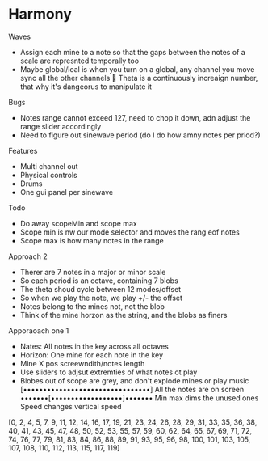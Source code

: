 # Harmony
 Waves



- Assign each mine to a note so that the gaps between the notes of a scale are represnted temporally too
- Maybe global/loal is when you turn on a global, any channel you move sync all the other channels
🚨 Theta is a continuously increaign number, that why it's dangeorus to manipulate it

Bugs
- Notes range cannot exceed 127, need to chop it down, adn adjust the range slider accordingly
- Need to figure out sinewave period (do I do how amny notes per priod?)

Features
- Multi channel out
- Physical controls
- Drums
- One gui panel per sinewave



Todo
- Do away scopeMin and scope max
- Scope min is nw our mode selector and moves the rang eof notes
- Scope max is how many notes in the range

Approach 2
- Therer are 7 notes in a major or minor scale
- So each period is an octave, containing 7 blobs
- The theta shoud cycle between 12 modes/offset
- So when we play the note, we play +/- the offset
- Notes belong to the mines not, not the blob
- Think of the mine horzon as the string, and the blobs as finers


Apporaoach one 1
- Nates: All notes in the key across all octaves
- Horizon: One mine for each note in the key
- Mine X pos screewndith/notes length 
- Use sliders to adjsut extremties of what notes ot play
- Blobes out of scope are grey, and don't explode mines or play music
[••••••••••••••••••••••••••••••••] All the notes are on screen 
•••••••[••••••••••••••••••]••••••• Min max dims the unused ones
Speed changes vertical speed


[0, 2, 4, 5, 7, 9, 11, 12, 14, 16, 17, 19, 21, 23, 24, 26, 28, 29, 31, 33, 35, 36, 38, 40, 41, 43, 45, 47, 48, 50, 52, 53, 55, 57, 59, 60, 62, 64, 65, 67, 69, 71, 72, 74, 76, 77, 79, 81, 83, 84, 86, 88, 89, 91, 93, 95, 96, 98, 100, 101, 103, 105, 107, 108, 110, 112, 113, 115, 117, 119]


